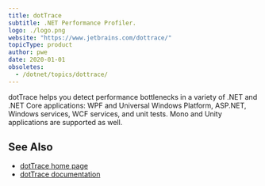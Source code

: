 ```yaml
---
title: dotTrace
subtitle: .NET Performance Profiler.
logo: ./logo.png
website: "https://www.jetbrains.com/dottrace/"
topicType: product
author: pwe
date: 2020-01-01
obsoletes:
  - /dotnet/topics/dottrace/
---
```


dotTrace helps you detect performance bottlenecks in a variety of .NET and .NET Core applications: WPF and Universal Windows Platform, ASP.NET, Windows services, WCF services, and unit tests. Mono and Unity applications are supported as well.

## See Also

- [dotTrace home page](https://www.jetbrains.com/dottrace/)
- [dotTrace documentation](https://www.jetbrains.com/profiler/documentation/documentation.html)
